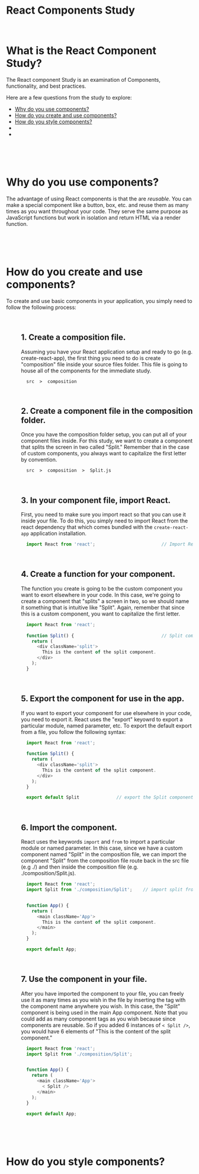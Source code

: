 # React Components Study

<br>

# What is the React Component Study?
The React component Study is an examination of Components, functionality, and best practices.

Here are a few questions from the study to explore:

* [Why do you use components?](#Why-do-you-use-components)
* [How do you create and use components?](#How-do-you-create-and-use-components)
* [How do you style components?](#How-do-you-style-components)
* [](#)
* [](#)

<br>
<br>
<br>

# Why do you use components?
The advantage of using React components is that the are *reusable*. You can make a special component like a button, box, etc. and reuse them as many times as you want throughout your code. They serve the same purpose as JavaScript functions but work in isolation and return HTML via a render function.

<dl>
<dd>

</dd>
</dl>

<br>
<br>
<br>

# How do you create and use components?
To create and use basic components in your application, you simply need to follow the following process:

<br>

<dl>
<dd>

## 1. Create a composition file.
Assuming you have your React application setup and ready to go (e.g. create-react-app), the first thing you need to do is create "composition" file inside your source files folder. This file is going to house all of the components for the immediate study.
```
  src  >  composition  
```

<br>

## 2. Create a component file in the composition folder.
Once you have the composition folder setup, you can put all of your component files inside. For this study, we want to create a component that splits the screen in two called "Split." Remember that in the case of custom components, you always want to capitalize the first letter by convention.
```
  src  >  composition  >  Split.js
```

<br>

## 3. In your component file, import React.
First, you need to make sure you import react so that you can use it inside your file. To do this, you simply need to import React from the react dependency that which comes bundled with the ```create-react-app``` application installation.
```JavaScript
  import React from 'react';                         // Import React for use inside file.
```

<br>

## 4. Create a function for your component.
The function you create is going to be the custom component you want to exort elsewhere in your code.  In this case, we're going to create a component that "splits" a screen in two, so we should name it something that is intuitive like "Split". Again, remember that since this is a custom component, you want to capitalize the first letter.
```JavaScript
  import React from 'react';
  
  function Split() {                                 // Split component.
    return (
      <div className='split'>
        This is the content of the split component.
      </div>
    );
  }
```

<br>

## 5. Export the component for use in the app.
If you want to export your component for use elsewhere in your code, you need to export it. React uses the "export" keyowrd to export a particular module, named parameter, etc. To export the default export from a file, you follow the following syntax:
```JavaScript
  import React from 'react';
  
  function Split() {
    return (
      <div className='split'>
        This is the content of the split component.
      </div>
    );
  }

  export default Split              // export the Split component elsewhere in the code.
```

<br>

## 6. Import the component.
React uses the keywords ```import``` and ```from``` to import a particular module or named parameter. In this case, since we have a custom component named "Split" in the composition file, we can import the component "Split" from the composition file route back in the src file (e.g ./) and then inside the composition file (e.g. ./composition/Split.js).
```JavaScript
  import React from 'react';
  import Split from './composition/Split';    // import split from the composition file.


  function App() {
    return (
      <main className='App'>
        This is the content of the split component.
      </main>
    );
  }

  export default App;
```

<br>

## 7. Use the component in your file.
After you have imported the component to your file, you can freely use it as many times as you wish in the file by inserting the tag with the component name anywhere you wish. In this case, the "Split" component is being used in the main App component. Note that you could add as many component tags as you wish because since components are reusable. So if you added 6 instances of ```< Split />```, you would have 6 elements of "This is the content of the split component."
```JavaScript
  import React from 'react';
  import Split from './composition/Split';    


  function App() {
    return (
      <main className='App'>
        < Split />
      </main>
    );
  }

  export default App;
```

</dd>
</dl>

<br>
<br>
<br>

# How do you style components?

<br>

<dl>
<dd>




</dd>
</dl>

<br>
<br>
<br>

